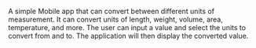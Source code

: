 A simple Mobile app that can convert between different units of measurement. It can convert units of length, weight, volume, area, temperature, and more. The user can input a value and select the units to convert from and to. The application will then display the converted value.
